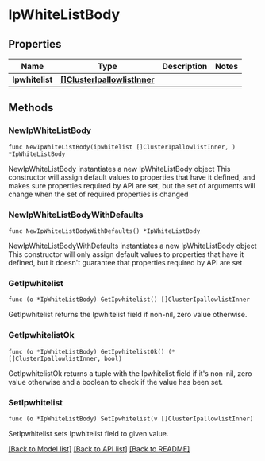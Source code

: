 # IpWhiteListBody

## Properties

Name | Type | Description | Notes
------------ | ------------- | ------------- | -------------
**Ipwhitelist** | [**[]ClusterIpallowlistInner**](ClusterIpallowlistInner.md) |  | 

## Methods

### NewIpWhiteListBody

`func NewIpWhiteListBody(ipwhitelist []ClusterIpallowlistInner, ) *IpWhiteListBody`

NewIpWhiteListBody instantiates a new IpWhiteListBody object
This constructor will assign default values to properties that have it defined,
and makes sure properties required by API are set, but the set of arguments
will change when the set of required properties is changed

### NewIpWhiteListBodyWithDefaults

`func NewIpWhiteListBodyWithDefaults() *IpWhiteListBody`

NewIpWhiteListBodyWithDefaults instantiates a new IpWhiteListBody object
This constructor will only assign default values to properties that have it defined,
but it doesn't guarantee that properties required by API are set

### GetIpwhitelist

`func (o *IpWhiteListBody) GetIpwhitelist() []ClusterIpallowlistInner`

GetIpwhitelist returns the Ipwhitelist field if non-nil, zero value otherwise.

### GetIpwhitelistOk

`func (o *IpWhiteListBody) GetIpwhitelistOk() (*[]ClusterIpallowlistInner, bool)`

GetIpwhitelistOk returns a tuple with the Ipwhitelist field if it's non-nil, zero value otherwise
and a boolean to check if the value has been set.

### SetIpwhitelist

`func (o *IpWhiteListBody) SetIpwhitelist(v []ClusterIpallowlistInner)`

SetIpwhitelist sets Ipwhitelist field to given value.



[[Back to Model list]](../README.md#documentation-for-models) [[Back to API list]](../README.md#documentation-for-api-endpoints) [[Back to README]](../README.md)


